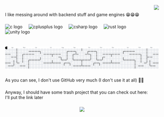 <img align="right" height="130" src="https://media1.tenor.com/m/IWhyvT2ky9wAAAAC/hugs-cute.gif"  />

###

<p align="left">I like messing around with backend stuff and game engines 😁😁😁</p>

###

<div align="left">
  <img src="https://cdn.jsdelivr.net/gh/devicons/devicon/icons/c/c-original.svg" height="40" alt="c logo"  />
  <img width="12" />
  <img src="https://cdn.jsdelivr.net/gh/devicons/devicon/icons/cplusplus/cplusplus-original.svg" height="40" alt="cplusplus logo"  />
  <img width="12" />
  <img src="https://cdn.jsdelivr.net/gh/devicons/devicon/icons/csharp/csharp-original.svg" height="40" alt="csharp logo"  />
  <img width="12" />
  <img src="https://cdn.jsdelivr.net/gh/devicons/devicon/icons/rust/rust-original.svg" height="40" alt="rust logo"  />
  <img width="12" />
  <img src="https://cdn.jsdelivr.net/gh/devicons/devicon/icons/unity/unity-original.svg" height="40" alt="unity logo"  />
</div>

###

<br clear="both">

<picture>
  <source media="(prefers-color-scheme: dark)" srcset="https://raw.githubusercontent.com/K4LL/K4LL/output/pacman-contribution-graph-dark.svg">
  <source media="(prefers-color-scheme: light)" srcset="https://raw.githubusercontent.com/K4LL/K4LL/output/pacman-contribution-graph.svg">
  <img alt="pacman contribution graph" src="https://raw.githubusercontent.com/K4LL/K4LL/output/pacman-contribution-graph.svg">
</picture>

###

<p align="left">As you can see, I don't use GitHub very much (I don't use it at all)  🤒🤒</p>

###

<p align="left">Anyway, I should have some trash project that you can check out here:<br>I'll put the link later</p>

###

<div align="center">
  <img height="200" src="https://media.tenor.com/2q50X-vRr3wAAAAi/skull.gif"  />
</div>

###
